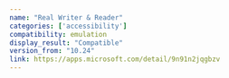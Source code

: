 ```yaml
---
name: "Real Writer & Reader"
categories: ['accessibility']
compatibility: emulation
display_result: "Compatible"
version_from: "10.24"
link: https://apps.microsoft.com/detail/9n91n2jqgbzv
---
```


